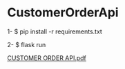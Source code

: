 # CustomerOrderApi

1- $ pip install -r requirements.txt

2- $ flask run 


[CUSTOMER ORDER API.pdf](https://github.com/elcinzorlu/CustomerOrderApi/files/12313484/CUSTOMER.ORDER.API.pdf)
